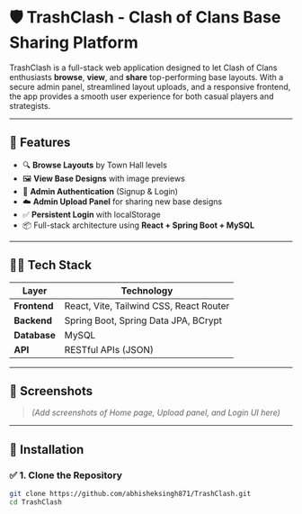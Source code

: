# 🛡️ TrashClash - Clash of Clans Base Sharing Platform

TrashClash is a full-stack web application designed to let Clash of Clans enthusiasts **browse**, **view**, and **share** top-performing base layouts. With a secure admin panel, streamlined layout uploads, and a responsive frontend, the app provides a smooth user experience for both casual players and strategists.

---

## 🚀 Features

- 🔍 **Browse Layouts** by Town Hall levels
- 🖼️ **View Base Designs** with image previews
- 🔐 **Admin Authentication** (Signup & Login)
- ☁️ **Admin Upload Panel** for sharing new base designs
- ✅ **Persistent Login** with localStorage
- 📦 Full-stack architecture using **React + Spring Boot + MySQL**

---

## 🧑‍💻 Tech Stack

| Layer        | Technology |
|--------------|------------|
| **Frontend** | React, Vite, Tailwind CSS, React Router |
| **Backend**  | Spring Boot, Spring Data JPA, BCrypt |
| **Database** | MySQL |
| **API**      | RESTful APIs (JSON) |

---

## 📸 Screenshots

> *(Add screenshots of Home page, Upload panel, and Login UI here)*

---

## 🔧 Installation

### ✅ 1. Clone the Repository

```bash
git clone https://github.com/abhisheksingh871/TrashClash.git
cd TrashClash

